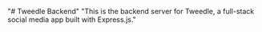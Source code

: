 "# Tweedle Backend" 
"This is the backend server for Tweedle, a full-stack social media app built with Express.js." 

